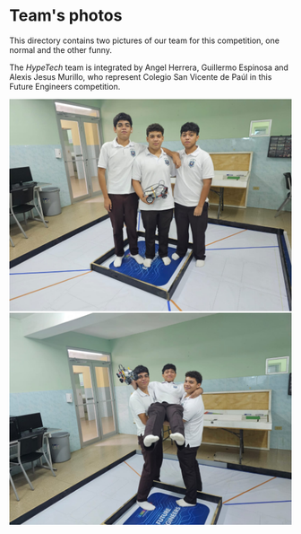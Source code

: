 Team's photos
====

This directory contains two pictures of our team for this competition, one normal and the other funny.

The _HypeTech_ team is integrated by Angel Herrera, Guillermo Espinosa and Alexis Jesus Murillo, who represent Colegio San Vicente de Paúl in this Future Engineers competition.

![Regular](https://github.com/csvprobotica/HypeTech/blob/main/t-photos/HypeTech_Team-1.jpg)
![Funny](https://github.com/csvprobotica/HypeTech/blob/main/t-photos/HypeTech_Team-2.jpg)
